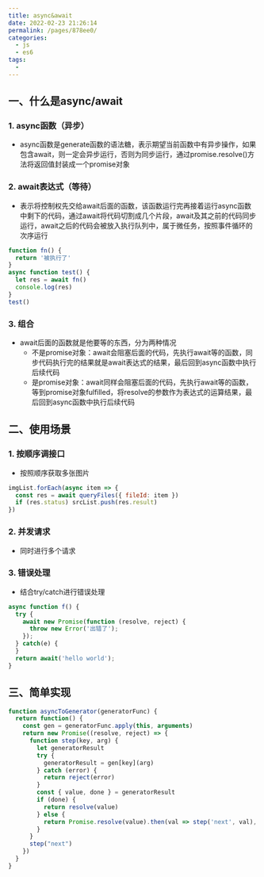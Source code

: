 ```yaml
---
title: async&await
date: 2022-02-23 21:26:14
permalink: /pages/878ee0/
categories:
  - js
  - es6
tags:
  - 
---
```


## 一、什么是async/await
### 1. async函数（异步）
- async函数是generate函数的语法糖，表示期望当前函数中有异步操作，如果包含await，则一定会异步运行，否则为同步运行，通过promise.resolve()方法将返回值封装成一个promise对象
### 2. await表达式（等待）
- 表示将控制权先交给await后面的函数，该函数运行完再接着运行async函数中剩下的代码，通过await将代码切割成几个片段，await及其之前的代码同步运行，await之后的代码会被放入执行队列中，属于微任务，按照事件循环的次序运行
```JavaScript
function fn() {
  return '被执行了'
}
async function test() {
  let res = await fn()
  console.log(res)
}
test()
```
### 3. 组合
- await后面的函数就是他要等的东西，分为两种情况
  - 不是promise对象：await会阻塞后面的代码，先执行await等的函数，同步代码执行完的结果就是await表达式的结果，最后回到async函数中执行后续代码
  - 是promise对象：await同样会阻塞后面的代码，先执行await等的函数，等到promise对象fulfilled，将resolve的参数作为表达式的运算结果，最后回到async函数中执行后续代码
## 二、使用场景
### 1. 按顺序调接口
- 按照顺序获取多张图片
```JavaScript
imgList.forEach(async item => {
  const res = await queryFiles({ fileId: item })
  if (res.status) srcList.push(res.result)
})
```
### 2. 并发请求
- 同时进行多个请求
### 3. 错误处理
- 结合try/catch进行错误处理
```JavaScript
async function f() {
  try {
    await new Promise(function (resolve, reject) {
      throw new Error('出错了');
    });
  } catch(e) {
  }
  return await('hello world');
}
```
## 三、简单实现
```JavaScript
function asyncToGenerator(generatorFunc) {
  return function() {
    const gen = generatorFunc.apply(this, arguments)
    return new Promise((resolve, reject) => {
      function step(key, arg) {
        let generatorResult
        try {
          generatorResult = gen[key](arg)
        } catch (error) {
          return reject(error)
        }
        const { value, done } = generatorResult
        if (done) {
          return resolve(value)
        } else {
          return Promise.resolve(value).then(val => step('next', val), err => step('throw', err))
        }
      }
      step("next")
    })
  }
}
```
